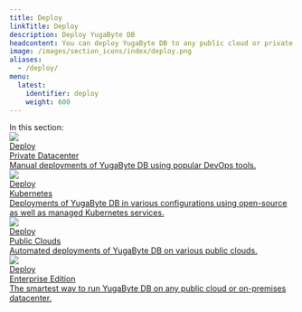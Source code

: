 ```yaml
---
title: Deploy
linkTitle: Deploy
description: Deploy YugaByte DB
headcontent: You can deploy YugaByte DB to any public cloud or private datacenter of your choice using either the open source CE or using the commercial EE.
image: /images/section_icons/index/deploy.png
aliases:
  - /deploy/
menu:
  latest:
    identifier: deploy
    weight: 600
---
```


<div class="contents-title">In this section:</div>

<div class="row">
  <div class="col-12 col-md-6 col-lg-12 col-xl-6">
    <a class="section-link icon-offset" href="/deploy/multi-node-cluster/">
      <div class="head">
        <img class="icon" src="/images/section_icons/deploy/community.png" aria-hidden="true" />
        <div class="articles">Deploy</div>
        <div class="title">Private Datacenter</div>
      </div>
      <div class="body">
          Manual deployments of YugaByte DB using popular DevOps tools.
      </div>
    </a>
  </div>
  <div class="col-12 col-md-6 col-lg-12 col-xl-6">
    <a class="section-link icon-offset" href="/deploy/kubernetes/">
      <div class="head">
        <img class="icon" src="/images/section_icons/deploy/community.png" aria-hidden="true" />
        <div class="articles">Deploy</div>
        <div class="title">Kubernetes</div>
      </div>
      <div class="body">
        Deployments of YugaByte DB in various configurations using open-source as well as managed Kubernetes services.
      </div>
    </a>
  </div>
  <div class="col-12 col-md-6 col-lg-12 col-xl-6">
    <a class="section-link icon-offset" href="/deploy/public-clouds/">
      <div class="head">
        <img class="icon" src="/images/section_icons/deploy/community.png" aria-hidden="true" />
        <div class="articles">Deploy</div>
        <div class="title">Public Clouds</div>
      </div>
      <div class="body">
        Automated deployments of YugaByte DB on various public clouds.
      </div>
    </a>
  </div>
  <div class="col-12 col-md-6 col-lg-12 col-xl-6">
    <a class="section-link icon-offset" href="/deploy/enterprise-edition/">
      <div class="head">
        <img class="icon" src="/images/section_icons/deploy/enterprise.png" aria-hidden="true" />
        <div class="articles">Deploy</div>
        <div class="title">Enterprise Edition</div>
      </div>
      <div class="body">
        The smartest way to run YugaByte DB on any public cloud or on-premises datacenter.
      </div>
    </a>
  </div>
</div>